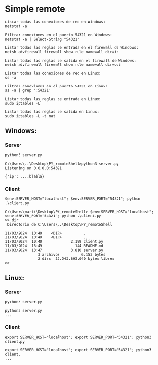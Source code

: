# Simple remote 

```
Listar todas las conexiones de red en Windows:
netstat -a

Filtrar conexiones en el puerto 54321 en Windows:
netstat -a | Select-String "54321"

Listar todas las reglas de entrada en el firewall de Windows:
netsh advfirewall firewall show rule name=all dir=in

Listar todas las reglas de salida en el firewall de Windows:
netsh advfirewall firewall show rule name=all dir=out
```

```
Listar todas las conexiones de red en Linux:
ss -a

Filtrar conexiones en el puerto 54321 en Linux:
ss -a | grep ':54321'

Listar todas las reglas de entrada en Linux:
sudo iptables -L`

Listar todas las reglas de salida en Linux:
sudo iptables -L -t nat
```

## Windows:

### Server
`python3 server.py`
```
C:\Users\..\Desktop\PY_remoteShell>python3 server.py
Listening on 0.0.0.0:54321

{'ip': ....blabla}
```
### Client
`$env:SERVER_HOST="localhost"; $env:SERVER_PORT="54321"; python .\client.py`
```
C:\Users\marti\Desktop\PY_remoteShell> $env:SERVER_HOST="localhost"; $env:SERVER_PORT="54321"; python .\client.py
>> dir
 Directorio de C:\Users\..\Desktop\PY_remoteShell

11/03/2024  10:40    <DIR>          .
11/03/2024  10:40    <DIR>          ..
11/03/2024  10:40             2.199 client.py
11/03/2024  13:49               144 README.md
11/03/2024  13:47             3.810 server.py
               3 archivos          6.153 bytes
               2 dirs  21.543.895.040 bytes libres
>>
```

## Linux:
### Server
`python3 server.py`
```
python3 server.py
...

```
### Client
`export SERVER_HOST="localhost"; export SERVER_PORT="54321"; python3 client.py`
```
export SERVER_HOST="localhost"; export SERVER_PORT="54321"; python3 client.
...

```